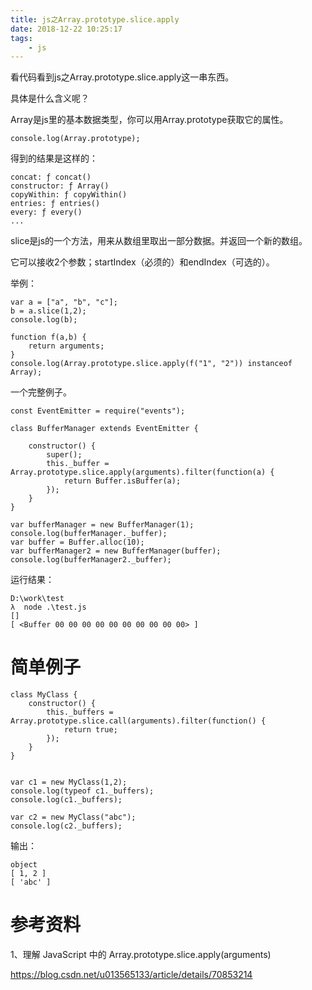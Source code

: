 ```yaml
---
title: js之Array.prototype.slice.apply
date: 2018-12-22 10:25:17
tags:
	- js
---
```




看代码看到js之Array.prototype.slice.apply这一串东西。

具体是什么含义呢？



Array是js里的基本数据类型，你可以用Array.prototype获取它的属性。

```
console.log(Array.prototype);
```

得到的结果是这样的：

```
concat: ƒ concat()
constructor: ƒ Array()
copyWithin: ƒ copyWithin()
entries: ƒ entries()
every: ƒ every()
...
```

slice是js的一个方法，用来从数组里取出一部分数据。并返回一个新的数组。

它可以接收2个参数；startIndex（必须的）和endIndex（可选的）。

举例：

```
var a = ["a", "b", "c"];
b = a.slice(1,2);
console.log(b);
```



```
function f(a,b) {
	return arguments;
}
console.log(Array.prototype.slice.apply(f("1", "2")) instanceof Array); 
```



一个完整例子。

```
const EventEmitter = require("events");

class BufferManager extends EventEmitter {
	
	constructor() {
		super();
		this._buffer = Array.prototype.slice.apply(arguments).filter(function(a) {
			return Buffer.isBuffer(a);
		});
	}
}

var bufferManager = new BufferManager(1);
console.log(bufferManager._buffer);
var buffer = Buffer.alloc(10);
var bufferManager2 = new BufferManager(buffer);
console.log(bufferManager2._buffer);
```

运行结果：

```
D:\work\test
λ  node .\test.js
[]
[ <Buffer 00 00 00 00 00 00 00 00 00 00> ]
```





# 简单例子

```
class MyClass {
    constructor() {
        this._buffers = Array.prototype.slice.call(arguments).filter(function() {
            return true;
        });
    }
}


var c1 = new MyClass(1,2);
console.log(typeof c1._buffers);
console.log(c1._buffers);

var c2 = new MyClass("abc");
console.log(c2._buffers);
```

输出：

```
object
[ 1, 2 ]
[ 'abc' ]
```



# 参考资料

1、理解 JavaScript 中的 Array.prototype.slice.apply(arguments)

https://blog.csdn.net/u013565133/article/details/70853214